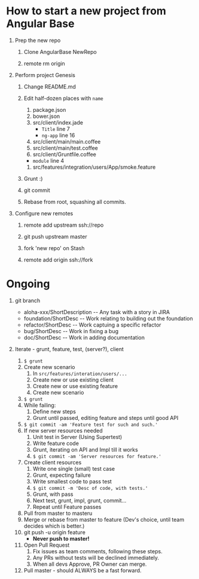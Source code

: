 # How to start a new project from Angular Base

1. Prep the new repo
    1. Clone AngularBase NewRepo

    1. remote rm origin

1. Perform project Genesis
    1. Change README.md

    1. Edit half-dozen places with `name`
        1. package.json
        1. bower.json
        1. src/client/index.jade
            * `Title` line 7
            * `ng-app` line 16
        1. src/client/main/main.coffee
        1. src/client/main/test.coffee
        1. src/client/Gruntfile.coffee
          * `module` line 4
        1. src/features/integration/users/App/smoke.feature

    1. Grunt :)

    1. git commit

    1. Rebase from root, squashing all commits.

1. Configure new remotes
    1. remote add upstream ssh://repo
    1. git push upstream master
    1. fork 'new repo' on Stash

    1. remote add origin ssh://fork


# Ongoing

1. git branch
    * aloha-xxx/ShortDescription -- Any task with a story in JIRA
    * foundation/ShortDesc -- Work relating to building out the foundation
    * refactor/ShortDesc -- Work captuing a specific refactor
    * bug/ShortDesc -- Work in fixing a bug
    * doc/ShortDesc -- Work in adding documentation

1. Iterate - grunt, feature, test, (server?), client

    1. `$ grunt`
    1. Create new scenario
        1. In `src/features/interation/users/...`
        1. Create new or use existing client
        1. Create new or use existing feature
        1. Create new scenario
    1. `$ grunt`
    1. While failing:
        1. Define new steps
        1. Grunt until passed, editing feature and steps until good API
    1. `$ git commit -am 'Feature test for such and such.'`
    1. If new server resources needed
        1. Unit test in Server (Using Supertest)
        1. Write feature code
        1. Grunt, iterating on API and Impl till it works
        1. `$ git commit -am 'Server resources for feature.'`
    1. Create client resources
        1. Write one single (small) test case
        1. Grunt, expecting failure
        1. Write smallest code to pass test
        1. `$ git commit -m 'Desc of code, with tests.'`
        1. Grunt, with pass
        1. Next test, grunt, impl, grunt, commit...
        1. Repeat until Feature passes
    1. Pull from master to masteru
    1. Merge or rebase from master to feature (Dev's choice, until team decides
        which is better.)
    1. git push -u origin feature
        * **Never push to master!**
    1. Open Pull Request
        1. Fix issues as team comments, following these steps.
        1. Any PRs without tests will be declined immediately.
        1. When all devs Approve, PR Owner can merge.
    1. Pull master - should ALWAYS be a fast forward.

